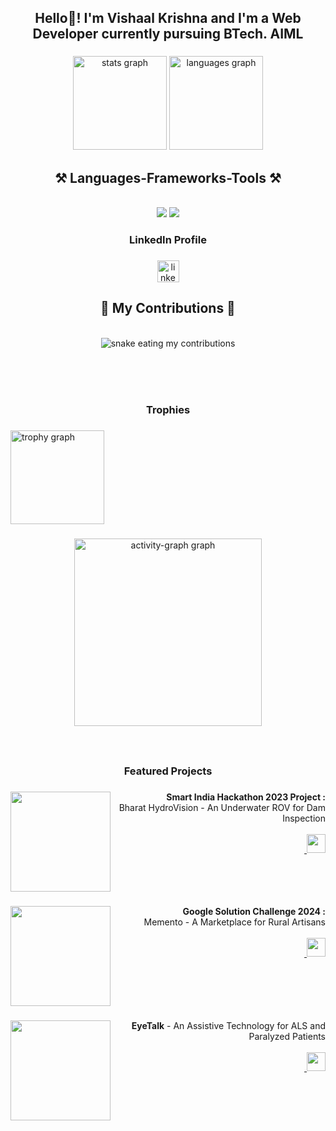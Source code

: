 <h2 align="center">Hello👋! I'm Vishaal Krishna and I'm a Web Developer currently pursuing BTech. AIML</h2>

###

<div align="center">
  <img src="https://github-readme-stats.vercel.app/api?username=Vishaal19fl&hide_title=false&hide_rank=false&show_icons=true&include_all_commits=true&count_private=true&disable_animations=false&theme=dracula&locale=en&hide_border=false" height="150" alt="stats graph"  />
  <img src="https://github-readme-stats.vercel.app/api/top-langs?username=Vishaal19fl&locale=en&hide_title=false&layout=compact&card_width=320&langs_count=5&theme=dracula&hide_border=false" height="150" alt="languages graph"  />
</div>

###



<h2 align="center">⚒️ Languages-Frameworks-Tools ⚒️</h2>
<br/>
<div align="center">
    <img src="https://skillicons.dev/icons?i=react,bootstrap,mui,html,css,vscode,github,figma,tailwind,git,r" />
    <img src="https://skillicons.dev/icons?i=nodejs,python,javascript,typescript,express,firebase,mongodb,c,java,nextjs,mysql,flask" /><br>
</div>

###



<h3 align="center">LinkedIn Profile</h3>

###

<div align="center">
  <a href="https://www.linkedin.com/in/vishaal-k-783894202/" target="_blank">
    <img src="https://img.shields.io/static/v1?message=LinkedIn&logo=linkedin&label=&color=0077B5&logoColor=white&labelColor=&style=for-the-badge" height="35" alt="linkedin logo"  />
  </a>
</div>

###


###

<div align="center">
  <h2>🐍 My Contributions 🐍</h2>
  <br>
  <img alt="snake eating my contributions" src="https://raw.githubusercontent.com/Vishaal19fl/Vishaal19fl/output/github-contribution-grid-snake.svg" />
  
  <br/><br/><br/>
</div>

###


<h3 align="center">Trophies</h3>

###

<div align="left">
  <img src="https://github-profile-trophy.vercel.app?username=Vishaal19fl&theme=dracula&column=-1&row=1&margin-w=8&margin-h=8&no-bg=false&no-frame=false&order=4" height="150" alt="trophy graph"  />
</div>



###

<!-- <br clear="both">

<img src="https://raw.githubusercontent.com/Vishaal19fl/Vishaal19fl/output/snake.svg" alt="Snake animation" /> -->

###

<div align="center">
  <img src="https://github-readme-activity-graph.vercel.app/graph?username=Vishaal19fl&radius=16&theme=react&area=true&order=5" height="300" alt="activity-graph graph"  />
</div> 

###

<br clear="both">

<h3 align="center">Featured Projects</h3>

###

<img align="left" height="160" src="https://cdn.discordapp.com/attachments/1182638476152295545/1225789377553109072/7a304073-cde5-4c5d-95e0-4f5730e9266e.jpg?ex=66226851&is=660ff351&hm=35c786e4d7191dc9eee0268b5d9965fab691f0556f11adcf0b345db38a95d772&"  />

###

<p align="right"><strong>Smart India Hackathon 2023 Project :</strong><br>Bharat HydroVision - An Underwater ROV for Dam Inspection <br> <br> <a href='https://github.com/Vishaal19fl/memento-gdsc'> <img width="7" />
  <img src="https://encrypted-tbn0.gstatic.com/images?q=tbn:ANd9GcSgCL6squJi5XJkuVhF1NesTXiHbGHGdZP_bh4Ob94K-w&s" height="30"/></a></p>

###
<br clear="both">

###

<img align="left" height="160" src="https://cdn.discordapp.com/attachments/1182638476152295545/1225790493657399366/logo1.png?ex=6622695b&is=660ff45b&hm=e7cdd7c362e863b8e89773e96fecd4878f3197871946d182e1dfeca9fc7f0a71&"  />

###

<p align="right"><strong>Google Solution Challenge 2024 :</strong> <br> Memento - A Marketplace for Rural Artisans <br> <br> <a href='https://github.com/Vishaal19fl/memento-gdsc'> <img width="7" />
  <img src="https://encrypted-tbn0.gstatic.com/images?q=tbn:ANd9GcSgCL6squJi5XJkuVhF1NesTXiHbGHGdZP_bh4Ob94K-w&s" height="30"/></a></p>

###
<br clear="both">

###

<img align="left" height="160" src="https://cdn.discordapp.com/attachments/1182638476152295545/1225820920229396501/eyeicon3.png?ex=662285b2&is=661010b2&hm=2c0799c8fa246ecac461d9a3ab5c3becc87fbdb10ade2b575656907209d15536&"  />

###

<p align="right"><strong> EyeTalk</strong> - An Assistive Technology for ALS and Paralyzed Patients <br> <br> <a href='https://github.com/Vishaal19fl/eyetalk-website'> <img width="7" />
  <img src="https://encrypted-tbn0.gstatic.com/images?q=tbn:ANd9GcSgCL6squJi5XJkuVhF1NesTXiHbGHGdZP_bh4Ob94K-w&s" height="30"/></a></p>

###


